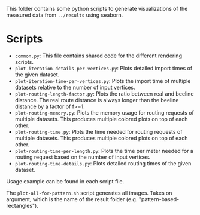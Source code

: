 This folder contains some python scripts to generate visualizations of the measured data from `../results` using seaborn.

# Scripts

* `common.py`: This file contains shared code for the different rendering scripts.
* `plot-iteration-details-per-vertices.py`: Plots detailed import times of the given dataset.
* `plot-iteration-time-per-vertices.py`: Plots the import time of multiple datasets relative to the number of input vertices.
* `plot-routing-length-factor.py`: Plots the ratio between real and beeline distance. The real route distance is always longer than the beeline distance by a factor of f>=1.
* `plot-routing-memory.py`: Plots the memory usage for routing requests of multiple datasets. This produces multiple colored plots on top of each other.
* `plot-routing-time.py`: Plots the time needed for routing requests of multiple datasets. This produces multiple colored plots on top of each other.
* `plot-routing-time-per-length.py`: Plots the time per meter needed for a routing request based on the number of input vertices.
* `plot-routing-time-details.py`: Plots detailed routing times of the given dataset.

Usage example can be found in each script file.

The `plot-all-for-pattern.sh` script generates all images. Takes on argument, which is the name of the result folder (e.g. "pattern-based-rectangles").
